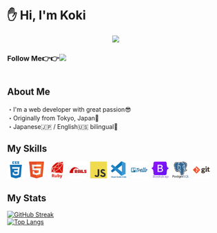 # ✋ Hi, I'm Koki
<div id="header" align="center">
  <img src="https://media.giphy.com/media/KAvtgqQMwjxcw8QHGR/giphy.gif"/>
</div>

### Follow Me👉👉<a href="https://www.linkedin.com/in/koki-takahashi-b4b02a212/"><img src="https://img.shields.io/badge/LinkedIn-blue?logo=linkedin&logoColor=white&style=for-the-badge"/></a><br><br>
   
## About Me
・I'm a web developer with great passion😎<br>
・Originally from Tokyo, Japan🚠<br>
・Japanese🇯🇵 / English🇺🇸 bilingual👴

## My Skills

<div>
  <img src="https://github.com/devicons/devicon/blob/master/icons/css3/css3-plain-wordmark.svg"  title="CSS3" alt="CSS" width="40" height="40"/>&nbsp;
  <img src="https://github.com/devicons/devicon/blob/master/icons/html5/html5-original.svg" title="HTML5" alt="HTML" width="40" height="40"/>&nbsp;
    <img src="https://github.com/devicons/devicon/blob/master/icons/ruby/ruby-plain-wordmark.svg" title="Ruby" alt="Ruby" width="40" height="40"/>&nbsp;
      <img src="https://github.com/devicons/devicon/blob/master/icons/rails/rails-plain-wordmark.svg" title="rails" alt="rails" width="40" height="40"/>&nbsp;
  <img src="https://github.com/devicons/devicon/blob/master/icons/javascript/javascript-original.svg" title="JavaScript" alt="JavaScript" width="40" height="40"/>&nbsp;
    <img src="https://github.com/devicons/devicon/blob/master/icons/vscode/vscode-original-wordmark.svg" title="vscode" alt="vscode" width="40" height="40"/>&nbsp;
    <img src="https://github.com/devicons/devicon/blob/master/icons/trello/trello-plain-wordmark.svg" title="trello" alt="trello" width="40" height="40"/>&nbsp;
    <img src="https://github.com/devicons/devicon/blob/master/icons/bootstrap/bootstrap-original-wordmark.svg" title="bootstrap" alt="bootstrap" width="40" height="40"/>&nbsp;
    <img src="https://github.com/devicons/devicon/blob/master/icons/postgresql/postgresql-original-wordmark.svg" title="postgresql" alt="postgresql" width="40" height="40"/>&nbsp;
  <img src="https://github.com/devicons/devicon/blob/master/icons/git/git-original-wordmark.svg" title="Git" **alt="Git" width="40" height="40"/>
</div>

## My Stats

[![GitHub Streak](https://github-readme-streak-stats.herokuapp.com/?user=koki0317)](https://git.io/streak-stats)<br>
[![Top Langs](https://github-readme-stats.vercel.app/api/top-langs/?username=koki0317&layout=compact&theme=vision-friendly-dark)](https://github.com/anuraghazra/github-readme-stats)
